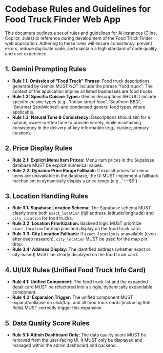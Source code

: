 # Codebase Rules and Guidelines for Food Truck Finder Web App

This document outlines a set of rules and guidelines for AI instances (Cline, Copilot, Jules) to reference during development of the Food Truck Finder web application. Adhering to these rules will ensure consistency, prevent errors, reduce duplicate code, and maintain a high standard of code quality and user experience.

## 1. Gemini Prompting Rules

- **Rule 1.1: Omission of "Food Truck" Phrase:** Food truck descriptions generated by Gemini MUST NOT include the phrase "food truck". The context of the application implies all listed businesses are food trucks.
- **Rule 1.2: Specific Cuisine Types:** Gemini descriptions SHOULD include specific cuisine types (e.g., 'Indian street food', 'Southern BBQ', 'Gourmet Sandwiches') and condensed general food types where applicable.
- **Rule 1.3: Natural Tone & Consistency:** Descriptions should aim for a natural, owner-written tone to provide variety, while maintaining consistency in the delivery of key information (e.g., cuisine, primary location).

## 2. Price Display Rules

- **Rule 2.1: Explicit Menu Item Prices:** Menu item prices in the Supabase database MUST be explicit numerical values.
- **Rule 2.2: Dynamic Price Range Fallback:** If explicit prices for menu items are unavailable in the database, the UI MUST implement a fallback mechanism to dynamically display a price range (e.g., '$-$$-$$$').

## 3. Location Handling Rules

- **Rule 3.1: Supabase Location Schema:** The Supabase schema MUST clearly store both `exact_location` (full address, latitude/longitude) and `city_location` for food trucks.
- **Rule 3.2: Location Prioritization:** Backend logic MUST prioritize `exact_location` for map pins and display on the food truck card.
- **Rule 3.3: City Location Fallback:** If `exact_location` is unavailable (even after deep research), `city_location` MUST be used for the map pin drop.
- **Rule 3.4: Address Display:** The identified address (whether exact or city-based) MUST be clearly displayed on the food truck card.

## 4. UI/UX Rules (Unified Food Truck Info Card)

- **Rule 4.1: Unified Component:** The food truck list and the expanded detail card MUST be refactored into a single, dynamically expandable component.
- **Rule 4.2: Expansion Trigger:** The unified component MUST expand/collapse on click/tap, and all food truck cards (including Roti Rolls) MUST correctly trigger this expansion.

## 5. Data Quality Score Rules

- **Rule 5.1: Admin Dashboard Only:** The data quality score MUST be removed from the user-facing UI. It MUST only be displayed and managed within the admin dashboard and backend.
